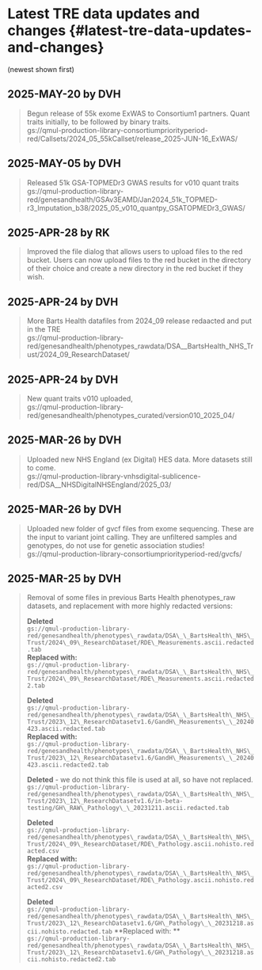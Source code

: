 # Latest TRE data updates and changes {#latest-tre-data-updates-and-changes}

(newest shown first)

## 2025-MAY-20 by DVH  
>    Begun release of 55k exome ExWAS to Consortium1 partners. Quant traits initially, to be followed by binary traits.  
gs://qmul-production-library-consortiumpriorityperiod-red/Callsets/2024\_05\_55kCallset/release\_2025-JUN-16\_ExWAS/

## 2025-MAY-05 by DVH  
>    Released 51k GSA-TOPMEDr3 GWAS results for v010 quant traits  
gs://qmul-production-library-red/genesandhealth/GSAv3EAMD/Jan2024\_51k\_TOPMED-r3\_Imputation\_b38/2025\_05\_v010\_quantpy\_GSATOPMEDr3\_GWAS/

## 2025-APR-28 by RK  
>    Improved the file dialog that allows users to upload files to the red bucket. Users can now upload files to the red bucket in the directory of their choice and create a new directory in the red bucket if they wish.

## 2025-APR-24 by DVH  
>    More Barts Health datafiles from 2024\_09 release redaacted and put in the TRE  
gs://qmul-production-library-red/genesandhealth/phenotypes\_rawdata/DSA\_\_BartsHealth\_NHS\_Trust/2024\_09\_ResearchDataset/

## 2025-APR-24 by DVH  
>    New quant traits v010 uploaded,   
gs://qmul-production-library-red/genesandhealth/phenotypes\_curated/version010\_2025\_04/

## 2025-MAR-26 by DVH  
>    Uploaded new NHS England (ex Digital) HES data. More datasets still to come.  
gs://qmul-production-library-vnhsdigital-sublicence-red/DSA\_\_NHSDigitalNHSEngland/2025\_03/

## 2025-MAR-26 by DVH  
>    Uploaded new folder of gvcf files from exome sequencing. These are the input to variant joint calling. They are unfiltered samples and genotypes, do not use for genetic association studies\!  
gs://qmul-production-library-consortiumpriorityperiod-red/gvcfs/

## 2025-MAR-25 by DVH  
>    Removal of some files in previous Barts Health phenotypes\_raw datasets, and replacement with more highly redacted versions:  
>  
>    **Deleted**  
>    `gs://qmul-production-library-red/genesandhealth/phenotypes\_rawdata/DSA\_\_BartsHealth\_NHS\_Trust/2024\_09\_ResearchDataset/RDE\_Measurements.ascii.redacted.tab`   
>    **Replaced with:**   
>   `gs://qmul-production-library-red/genesandhealth/phenotypes\_rawdata/DSA\_\_BartsHealth\_NHS\_Trust/2024\_09\_ResearchDataset/RDE\_Measurements.ascii.redacted2.tab`  
> 
>    **Deleted**  
>    `gs://qmul-production-library-red/genesandhealth/phenotypes\_rawdata/DSA\_\_BartsHealth\_NHS\_Trust/2023\_12\_ResearchDatasetv1.6/GandH\_Measurements\_\_20240423.ascii.redacted.tab`  
>    **Replaced with:**  
>    `gs://qmul-production-library-red/genesandhealth/phenotypes\_rawdata/DSA\_\_BartsHealth\_NHS\_Trust/2023\_12\_ResearchDatasetv1.6/GandH\_Measurements\_\_20240423.ascii.redacted2.tab`  
>
>    **Deleted** \- we do not think this file is used at all, so have not replaced.  
>    `gs://qmul-production-library-red/genesandhealth/phenotypes\_rawdata/DSA\_\_BartsHealth\_NHS\_Trust/2023\_12\_ResearchDatasetv1.6/in-beta-testing/GH\_RAW\_Pathology\_\_20231211.ascii.redacted.tab`  
>
>    **Deleted**  
>    `gs://qmul-production-library-red/genesandhealth/phenotypes\_rawdata/DSA\_\_BartsHealth\_NHS\_Trust/2024\_09\_ResearchDataset/RDE\_Pathology.ascii.nohisto.redacted.csv`  
>    **Replaced with:**  
>    `gs://qmul-production-library-red/genesandhealth/phenotypes\_rawdata/DSA\_\_BartsHealth\_NHS\_Trust/2024\_09\_ResearchDataset/RDE\_Pathology.ascii.nohisto.redacted2.csv`  
>
>    **Deleted**  
>    `gs://qmul-production-library-red/genesandhealth/phenotypes\_rawdata/DSA\_\_BartsHealth\_NHS\_Trust/2023\_12\_ResearchDatasetv1.6/GH\_Pathology\_\_20231218.ascii.nohisto.redacted.tab`
>    **Replaced with: **  
>    `gs://qmul-production-library-red/genesandhealth/phenotypes\_rawdata/DSA\_\_BartsHealth\_NHS\_Trust/2023\_12\_ResearchDatasetv1.6/GH\_Pathology\_\_20231218.ascii.nohisto.redacted2.tab`
